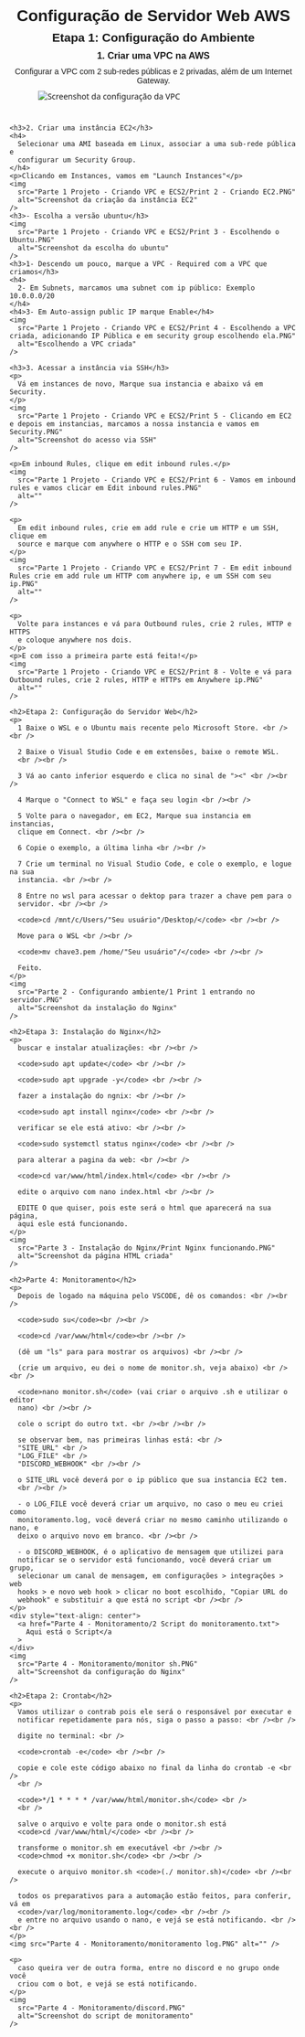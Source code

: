 <!DOCTYPE html>
<html lang="pt-BR">
  <head>
    <link rel="preconnect" href="https://fonts.googleapis.com" />
    <link rel="preconnect" href="https://fonts.gstatic.com" crossorigin />
    <link
      href="https://fonts.googleapis.com/css2?family=Noto+Sans:ital,wght@0,100..900;1,100..900&display=swap"
      rel="stylesheet"
    />
    <meta charset="UTF-8" />
    <meta name="viewport" content="width=device-width, initial-scale=1.0" />
    <title>Configuração de Servidor Web AWS</title>
    <style>
      body {
        font-family: "Noto Sans", serif;
      }
      img {
        max-width: 80%;
        height: auto;
        display: block;
        margin: 10px auto;
      }
      h1,
      h2,
      h3,
      h4,
      p {
        margin: 10px 0;
        text-align: center;
        font-family: Arial, sans-serif;
      }
      img {
        padding-bottom: 5%;
      }
    </style>
  </head>
  <body>
    <h1>Configuração de Servidor Web AWS</h1>
    <h2>Etapa 1: Configuração do Ambiente</h2>
    <h3>1. Criar uma VPC na AWS</h3>
    <p>
      Configurar a VPC com 2 sub-redes públicas e 2 privadas, além de um
      Internet Gateway.
    </p>
    <img
      src="Parte 1 Projeto - Criando VPC e ECS2/VPC criando.PNG"
      alt="Screenshot da configuração da VPC"
    />

    <h3>2. Criar uma instância EC2</h3>
    <h4>
      Selecionar uma AMI baseada em Linux, associar a uma sub-rede pública e
      configurar um Security Group.
    </h4>
    <p>Clicando em Instances, vamos em "Launch Instances"</p>
    <img
      src="Parte 1 Projeto - Criando VPC e ECS2/Print 2 - Criando EC2.PNG"
      alt="Screenshot da criação da instância EC2"
    />
    <h3>- Escolha a versão ubuntu</h3>
    <img
      src="Parte 1 Projeto - Criando VPC e ECS2/Print 3 - Escolhendo o Ubuntu.PNG"
      alt="Screenshot da escolha do ubuntu"
    />
    <h3>1- Descendo um pouco, marque a VPC - Required com a VPC que criamos</h3>
    <h4>
      2- Em Subnets, marcamos uma subnet com ip público: Exemplo 10.0.0.0/20
    </h4>
    <h4>3- Em Auto-assign public IP marque Enable</h4>
    <img
      src="Parte 1 Projeto - Criando VPC e ECS2/Print 4 - Escolhendo a VPC criada, adicionando IP Pública e em security group escolhendo ela.PNG"
      alt="Escolhendo a VPC criada"
    />

    <h3>3. Acessar a instância via SSH</h3>
    <p>
      Vá em instances de novo, Marque sua instancia e abaixo vá em Security.
    </p>
    <img
      src="Parte 1 Projeto - Criando VPC e ECS2/Print 5 - Clicando em EC2 e depois em instancias, marcamos a nossa instancia e vamos em Security.PNG"
      alt="Screenshot do acesso via SSH"
    />

    <p>Em inbound Rules, clique em edit inbound rules.</p>
    <img
      src="Parte 1 Projeto - Criando VPC e ECS2/Print 6 - Vamos em inbound rules e vamos clicar em Edit inbound rules.PNG"
      alt=""
    />

    <p>
      Em edit inbound rules, crie em add rule e crie um HTTP e um SSH, clique em
      source e marque com anywhere o HTTP e o SSH com seu IP.
    </p>
    <img
      src="Parte 1 Projeto - Criando VPC e ECS2/Print 7 - Em edit inbound Rules crie em add rule um HTTP com anywhere ip, e um SSH com seu ip.PNG"
      alt=""
    />

    <p>
      Volte para instances e vá para Outbound rules, crie 2 rules, HTTP e HTTPS
      e coloque anywhere nos dois.
    </p>
    <p>E com isso a primeira parte está feita!</p>
    <img
      src="Parte 1 Projeto - Criando VPC e ECS2/Print 8 - Volte e vá para Outbound rules, crie 2 rules, HTTP e HTTPs em Anywhere ip.PNG"
      alt=""
    />

    <h2>Etapa 2: Configuração do Servidor Web</h2>
    <p>
      1 Baixe o WSL e o Ubuntu mais recente pelo Microsoft Store. <br /><br />

      2 Baixe o Visual Studio Code e em extensões, baixe o remote WSL.
      <br /><br />

      3 Vá ao canto inferior esquerdo e clica no sinal de "><" <br /><br />

      4 Marque o "Connect to WSL" e faça seu login <br /><br />

      5 Volte para o navegador, em EC2, Marque sua instancia em instancias,
      clique em Connect. <br /><br />

      6 Copie o exemplo, a última linha <br /><br />

      7 Crie um terminal no Visual Studio Code, e cole o exemplo, e logue na sua
      instancia. <br /><br />

      8 Entre no wsl para acessar o dektop para trazer a chave pem para o
      servidor. <br /><br />

      <code>cd /mnt/c/Users/"Seu usuário"/Desktop/</code> <br /><br />

      Move para o WSL <br /><br />

      <code>mv chave3.pem /home/"Seu usuário"/</code> <br /><br />

      Feito.
    </p>
    <img
      src="Parte 2 - Configurando ambiente/1 Print 1 entrando no servidor.PNG"
      alt="Screenshot da instalação do Nginx"
    />

    <h2>Etapa 3: Instalação do Nginx</h2>
    <p>
      buscar e instalar atualizações: <br /><br />

      <code>sudo apt update</code> <br /><br />

      <code>sudo apt upgrade -y</code> <br /><br />

      fazer a instalação do ngnix: <br /><br />

      <code>sudo apt install nginx</code> <br /><br />

      verificar se ele está ativo: <br /><br />

      <code>sudo systemctl status nginx</code> <br /><br />

      para alterar a pagina da web: <br /><br />

      <code>cd var/www/html/index.html</code> <br /><br />

      edite o arquivo com nano index.html <br /><br />

      EDITE O que quiser, pois este será o html que aparecerá na sua página,
      aqui esle está funcionando.
    </p>
    <img
      src="Parte 3 - Instalação do Nginx/Print Nginx funcionando.PNG"
      alt="Screenshot da página HTML criada"
    />

    <h2>Parte 4: Monitoramento</h2>
    <p>
      Depois de logado na máquina pelo VSCODE, dê os comandos: <br /><br />

      <code>sudo su</code><br /><br />

      <code>cd /var/www/html</code><br /><br />

      (dê um "ls" para para mostrar os arquivos) <br /><br />

      (crie um arquivo, eu dei o nome de monitor.sh, veja abaixo) <br /><br />

      <code>nano monitor.sh</code> (vai criar o arquivo .sh e utilizar o editor
      nano) <br /><br />

      cole o script do outro txt. <br /><br /><br />

      se observar bem, nas primeiras linhas está: <br />
      "SITE_URL" <br />
      "LOG_FILE" <br />
      "DISCORD_WEBHOOK" <br /><br />

      o SITE_URL você deverá por o ip público que sua instancia EC2 tem.
      <br /><br />

      - o LOG_FILE você deverá criar um arquivo, no caso o meu eu criei como
      monitoramento.log, você deverá criar no mesmo caminho utilizando o nano, e
      deixo o arquivo novo em branco. <br /><br />

      - o DISCORD_WEBHOOK, é o aplicativo de mensagem que utilizei para
      notificar se o servidor está funcionando, você deverá criar um grupo,
      selecionar um canal de mensagem, em configurações > integrações > web
      hooks > e novo web hook > clicar no boot escolhido, "Copiar URL do
      webhook" e substituir a que está no script <br /><br />
    </p>
    <div style="text-align: center">
      <a href="Parte 4 - Monitoramento/2 Script do monitoramento.txt">
        Aqui está o Script</a
      >
    </div>
    <img
      src="Parte 4 - Monitoramento/monitor sh.PNG"
      alt="Screenshot da configuração do Nginx"
    />

    <h2>Etapa 2: Crontab</h2>
    <p>
      Vamos utilizar o contrab pois ele será o responsável por executar e
      notificar repetidamente para nós, siga o passo a passo: <br /><br />

      digite no terminal: <br />

      <code>crontab -e</code> <br /><br />

      copie e cole este código abaixo no final da linha do crontab -e <br />
      <br />

      <code>*/1 * * * * /var/www/html/monitor.sh</code> <br />
      <br />

      salve o arquivo e volte para onde o monitor.sh está
      <code>cd /var/www/html/</code> <br /><br />

      transforme o monitor.sh em executável <br /><br />
      <code>chmod +x monitor.sh</code> <br /><br />

      execute o arquivo monitor.sh <code>(./ monitor.sh)</code> <br /><br />

      todos os preparativos para a automação estão feitos, para conferir, vá em
      <code>/var/log/monitoramento.log</code> <br /><br />
      e entre no arquivo usando o nano, e vejá se está notificando. <br /><br />
    </p>
    <img src="Parte 4 - Monitoramento/monitoramento log.PNG" alt="" />

    <p>
      caso queira ver de outra forma, entre no discord e no grupo onde você
      criou com o bot, e vejá se está notificando.
    </p>
    <img
      src="Parte 4 - Monitoramento/discord.PNG"
      alt="Screenshot do script de monitoramento"
    />
  </body>
</html>
